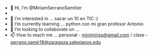 - 👋 Hi, I’m @MiriamSerranoSamitier
-
- 👀 I’m interested in ... sacar un 10 en TIC :)
- 🌱 I’m currently learning ... python con mi gran profesor Antonio
- 💞️ I’m looking to collaborate on ...
- 📫 How to reach me ... personal - minimiriss@gmail.com / clase - serrano.samir18@zaragoza.salesianos.edu


